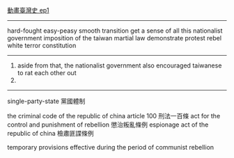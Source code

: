 
[動畫臺灣史 ep1](https://www.youtube.com/watch?v=kI-zkKKQWWo&ab_channel=TaiwanBar)

-------

hard-fought 
easy-peasy
smooth transition
get  a sense of all this
nationalist government
imposition of the taiwan martial law
demonstrate 
protest
rebel
white terror
constitution

---------

1. aside from that, the nationalist government also encouraged taiwanese to rat each other out
2. 

-------

single-party-state
	黨國體制

the criminal code of the republic of china article 100
	刑法一百條
act for the control and punishment of rebellion
	懲治叛亂條例
espionage act of the republic of china
	檢肅匪諜條例

temporary provisions effective during the period of  communist rebellion